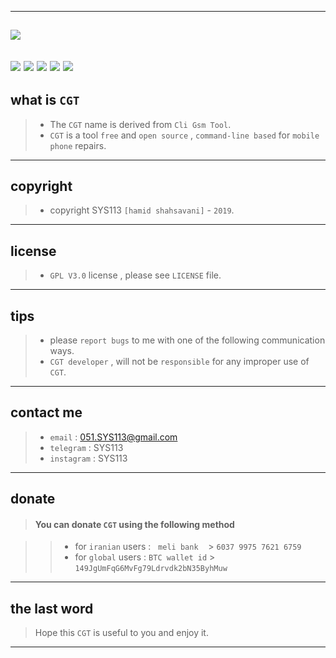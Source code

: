 -------------------------------------------------------------------------------------------------------------------
![](https://github.com/sys113/CGT/blob/master/CGT.png)
-------------------------------------------------------------------------------------------------------------------
![](https://img.shields.io/github/stars/SYS113/CGT.svg)
![](https://img.shields.io/github/forks/SYS113/CGT.svg)
![](https://img.shields.io/github/tag/SYS113/CGT.svg)
![](https://img.shields.io/github/release/SYS113/CGT.svg)
![](https://img.shields.io/github/issues/SYS113/CGT.svg)
------------------------------------------------------------------------------------------------------------------
## what is `CGT`

> * The `CGT` name is derived from `Cli Gsm Tool`.<br />
> * `CGT` is a tool `free` and `open source` , `command-line based` for `mobile phone` repairs.
------------------------------------------------------------------------------------------------------------------
## copyright 

> * copyright SYS113 `[hamid shahsavani]` - `2019`.
------------------------------------------------------------------------------------------------------------------
## license 

> * `GPL V3.0` license , please see `LICENSE` file.
------------------------------------------------------------------------------------------------------------------
## tips 

> * please `report bugs` to me with one of the following communication ways.
> * `CGT developer` , will not be `responsible` for any improper use of `CGT`.

------------------------------------------------------------------------------------------------------------------
## contact me 

> * `email`      : 051.SYS113@gmail.com
> * `telegram`   : SYS113
> * `instagram`  : SYS113
------------------------------------------------------------------------------------------------------------------
## donate 

> #### You can donate `CGT` using the following method

> > * for `iranian` users :  &nbsp; `meli bank` &nbsp;&nbsp; > `6037 9975 7621 6759`
> > * for `global`  users : `BTC wallet id` > `149JgUmFqG6MvFg79Ldrvdk2bN35ByhMuw`
-------------------------------------------------------------------------------------------------------------------
## the last word 

> Hope this `CGT` is useful to you and enjoy it.
-------------------------------------------------------------------------------------------------------------------
